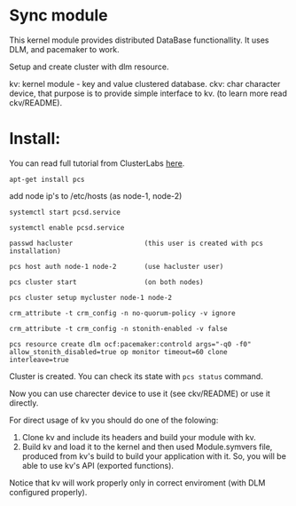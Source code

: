 # Sync module


This kernel module provides distributed DataBase functionallity. It uses DLM, and pacemaker to work.

Setup and create cluster with dlm resource.

kv: kernel module - key and value clustered database.
ckv: char character device, that purpose is to provide simple interface to kv. (to learn more read ckv/README).

# Install:

You can read full tutorial from ClusterLabs [here](https://clusterlabs.org/pacemaker/doc/deprecated/en-US/Pacemaker/1.1/html/Clusters_from_Scratch/).

```
apt-get install pcs

```

add node ip's to /etc/hosts (as node-1, node-2)

```
systemctl start pcsd.service

systemctl enable pcsd.service

passwd hacluster                  (this user is created with pcs installation)

pcs host auth node-1 node-2       (use hacluster user)

pcs cluster start                 (on both nodes)

pcs cluster setup mycluster node-1 node-2

crm_attribute -t crm_config -n no-quorum-policy -v ignore

crm_attribute -t crm_config -n stonith-enabled -v false

pcs resource create dlm ocf:pacemaker:controld args="-q0 -f0" allow_stonith_disabled=true op monitor timeout=60 clone interleave=true
```
Cluster is created. You can check its state with `pcs status` command.

Now you can use charecter device to use it (see ckv/README) or use it directly. 

For direct usage of kv you should do one of the folowing:
1) Clone kv and include its headers and build your module with kv.
2) Build kv and load it to the kernel and then used Module.symvers file, produced from kv's build to build your application with it. So, you will be able to use kv's API (exported functions).

Notice that kv will work properly only in correct enviroment (with DLM configured properly).


